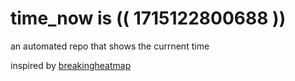 # time_now is (( 1715122800688 ))

an automated repo that shows the currnent time

inspired by [breakingheatmap](https://github.com/breakingheatmap/breakingheatmap)